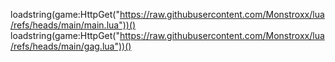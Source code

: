 loadstring(game:HttpGet("https://raw.githubusercontent.com/Monstroxx/lua/refs/heads/main/main.lua"))()
loadstring(game:HttpGet("https://raw.githubusercontent.com/Monstroxx/lua/refs/heads/main/gag.lua"))()
